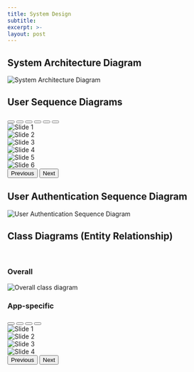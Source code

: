 ```yaml
---
title: System Design
subtitle:
excerpt: >-
layout: post
---
```


## System Architecture Diagram

![System Architecture Diagram](../images/design/architecture.png)

## User Sequence Diagrams

<div id="carouselSequence" class="carousel carousel-dark slide mb-3" data-bs-ride="carousel">
  <div class="carousel-indicators" style="bottom:-30px">
    <button type="button" data-bs-target="#carouselSequence" data-bs-slide-to="0" class="active" aria-current="true" aria-label="Slide 1"></button>
    <button type="button" data-bs-target="#carouselSequence" data-bs-slide-to="1" aria-label="Slide 2"></button>
    <button type="button" data-bs-target="#carouselSequence" data-bs-slide-to="2" aria-label="Slide 3"></button>
    <button type="button" data-bs-target="#carouselSequence" data-bs-slide-to="3" aria-label="Slide 4"></button>
    <button type="button" data-bs-target="#carouselSequence" data-bs-slide-to="4" aria-label="Slide 5"></button>
    <button type="button" data-bs-target="#carouselSequence" data-bs-slide-to="5" aria-label="Slide 6"></button>
  </div>
  <div class="carousel-inner">
    <div class="carousel-item active">
      <img src="../images/design/sequence/1.png" class="d-block w-100" alt="Slide 1">
    </div>
    <div class="carousel-item">
      <img src="../images/design/sequence/2.png" class="d-block w-100" alt="Slide 2">
    </div>
    <div class="carousel-item">
      <img src="../images/design/sequence/3.png" class="d-block w-100" alt="Slide 3">
    </div>
    <div class="carousel-item">
      <img src="../images/design/sequence/4.png" class="d-block w-100" alt="Slide 4">
    </div>
    <div class="carousel-item">
      <img src="../images/design/sequence/5.png" class="d-block w-100" alt="Slide 5">
    </div>
    <div class="carousel-item">
      <img src="../images/design/sequence/6.png" class="d-block w-100" alt="Slide 6">
    </div>
  </div>
  <button class="carousel-control-prev" type="button" data-bs-target="#carouselSequence" data-bs-slide="prev" style="left:-80px">
    <span class="carousel-control-prev-icon" aria-hidden="true"></span>
    <span class="visually-hidden">Previous</span>
  </button>
  <button class="carousel-control-next" type="button" data-bs-target="#carouselSequence" data-bs-slide="next" style="right:-80px">
    <span class="carousel-control-next-icon" aria-hidden="true"></span>
    <span class="visually-hidden">Next</span>
  </button>
</div>


## User Authentication Sequence Diagram

![User Authentication Sequence Diagram](../images/design/signup.png)

## Class Diagrams (Entity Relationship)

<br>

### Overall
<img src="../images/design/overall.svg" alt="Overall class diagram">

<br>

### App-specific

<div id="carouselClass" class="carousel carousel-dark slide mb-3" data-bs-ride="carousel">
  <div class="carousel-indicators" style="bottom:-30px">
    <button type="button" data-bs-target="#carouselClass" data-bs-slide-to="0" class="active" aria-current="true" aria-label="Slide 1"></button>
    <button type="button" data-bs-target="#carouselClass" data-bs-slide-to="1" aria-label="Slide 2"></button>
    <button type="button" data-bs-target="#carouselClass" data-bs-slide-to="2" aria-label="Slide 3"></button>
    <button type="button" data-bs-target="#carouselClass" data-bs-slide-to="3" aria-label="Slide 4"></button>
  </div>
  <div class="carousel-inner">
    <div class="carousel-item active">
      <img src="../images/design/class-diagrams/1.png" class="d-block w-100" alt="Slide 1">
    </div>
    <div class="carousel-item">
      <img src="../images/design/class-diagrams/2.png" class="d-block w-100" alt="Slide 2">
    </div>
    <div class="carousel-item">
      <img src="../images/design/class-diagrams/3.png" class="d-block w-100" alt="Slide 3">
    </div>
    <div class="carousel-item">
      <img src="../images/design/class-diagrams/4.png" class="d-block w-100" alt="Slide 4">
    </div>
  </div>
  <button class="carousel-control-prev" type="button" data-bs-target="#carouselClass" data-bs-slide="prev" style="left:-80px">
    <span class="carousel-control-prev-icon" aria-hidden="true"></span>
    <span class="visually-hidden">Previous</span>
  </button>
  <button class="carousel-control-next" type="button" data-bs-target="#carouselClass" data-bs-slide="next" style="right:-80px">
    <span class="carousel-control-next-icon" aria-hidden="true"></span>
    <span class="visually-hidden">Next</span>
  </button>
</div>
